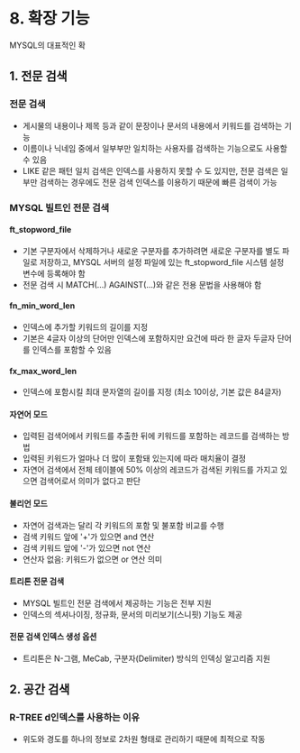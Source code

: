# 8. 확장 기능

MYSQL의 대표적인 확

## 1. 전문 검색
### 전문 검색
- 게시물의 내용이나 제목 등과 같이 문장이나 문서의 내용에서 키워드를 검색하는 기능
- 이름이나 닉네임 중에서 일부부만 일치하는 사용자를 검색하는 기능으로도 사용할 수 있음
- LIKE 같은 패턴 일치 검색은 인덱스를 사용하지 못할 수 도 있지만, 전문 검색은 일부만 검색하는 경우에도 전문 검색 인덱스를 이용하기 때문에 빠른 검색이 가능
### MYSQL 빌트인 전문 검색
#### ft_stopword_file
- 기본 구분자에서 삭제하거나 새로운 구분자를 추가하려면 새로운 구분자를 별도 파일로 저장하고, MYSQL 서버의 설정 파일에 있는 ft_stopword_file 시스템 설정 변수에 등록해야 함
- 전문 검색 시 MATCH(...) AGAINST(...)와 같은 전용 문법을 사용해야 함
#### fn_min_word_len
- 인덱스에 추가할 키워드의 길이를 지정
- 기본은 4글자 이상의 단어만 인덱스에 포함하지만 요건에 따라 한 글자 두글자 단어를 인덱스를 포함할 수 있음
#### fx_max_word_len
- 인덱스에 포함시킬 최대 문자열의 길이를 지정 (최소 10이상, 기본 값은 84글자)
#### 자연어 모드
- 입력된 검색어에서 키워드를 추출한 뒤에 키워드를 포함하는 레코드를 검색하는 방법
- 입력된 키워드가 얼마나 더 많이 포함돼 있는지에 따라 매치율이 결정
- 자연어 검색에서 전체 테이블에 50% 이상의 레코드가 검색된 키워드를 가지고 있으면 검색어로서 의미가 없다고 판단
#### 불리언 모드
- 자연어 검색과는 달리 각 키워드의 포함 및 불포함 비교를 수행
- 검색 키워드 앞에 '+'가 있으면 and 연산
- 검색 키워드 앞에 '-'가 있으면 not 연산
- 연산자 없음: 키워드가 없으면 or 연산 의미
#### 트리톤 전문 검색
- MYSQL 빌트인 전문 검색에서 제공하는 기능은 전부 지원
- 인덱스의 섹셔나이징, 정규화, 문서의 미리보기(스니핏) 기능도 제공
#### 전문 검색 인덱스 생성 옵션
- 트리톤은 N-그램, MeCab, 구분자(Delimiter) 방식의 인덱싱 알고리즘 지원

## 2. 공간 검색
### R-TREE d인덱스를 사용하는 이유
- 위도와 경도를 하나의 정보로 2차원 형태로 관리하기 때문에 최적으로 작동
